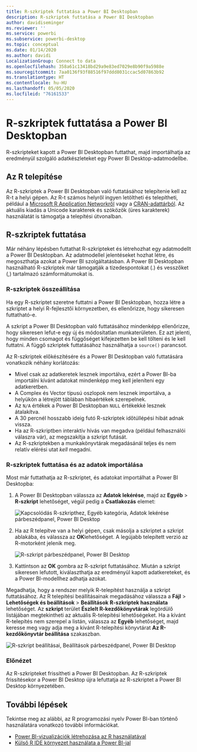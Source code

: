 ```yaml
---
title: R-szkriptek futtatása a Power BI Desktopban
description: R-szkriptek futtatása a Power BI Desktopban
author: davidiseminger
ms.reviewer: ''
ms.service: powerbi
ms.subservice: powerbi-desktop
ms.topic: conceptual
ms.date: 01/14/2020
ms.author: davidi
LocalizationGroup: Connect to data
ms.openlocfilehash: 358a61c13418bd29a9e83ed7029e8b90f9a5988e
ms.sourcegitcommit: 7aa0136f93f88516f97ddd8031ccac5d07863b92
ms.translationtype: HT
ms.contentlocale: hu-HU
ms.lasthandoff: 05/05/2020
ms.locfileid: "76161533"
---
```

# <a name="run-r-scripts-in-power-bi-desktop"></a>R-szkriptek futtatása a Power BI Desktopban

R-szkripteket kapott a Power BI Desktopban futtathat, majd importálhatja az eredményül szolgáló adatkészleteket egy Power BI Desktop-adatmodellbe.

## <a name="install-r"></a>Az R telepítése

Az R-szkriptek a Power BI Desktopban való futtatásához telepítenie kell az R-t a helyi gépen. Az R-t számos helyről ingyen letöltheti és telepítheti, például a [Microsoft R Application Networkről](https://mran.revolutionanalytics.com/download/) vagy a [CRAN-adattárból](https://cran.r-project.org/bin/windows/base/). Az aktuális kiadás a Unicode karakterek és szóközök (üres karakterek) használatát is támogatja a telepítési útvonalban.

## <a name="run-r-scripts"></a>R-szkriptek futtatása

Már néhány lépésben futtathat R-szkripteket és létrehozhat egy adatmodellt a Power BI Desktopban. Az adatmodellel jelentéseket hozhat létre, és megoszthatja azokat a Power BI szolgáltatásban. A Power BI Desktopban használható R-szkriptek már támogatják a tizedespontokat (.) és vesszőket (,) tartalmazó számformátumokat is.

### <a name="prepare-an-r-script"></a>R-szkriptek összeállítása

Ha egy R-szkriptet szeretne futtatni a Power BI Desktopban, hozza létre a szkriptet a helyi R-fejlesztői környezetben, és ellenőrizze, hogy sikeresen futtatható-e.

A szkript a Power BI Desktopban való futtatásához mindenképp ellenőrizze, hogy sikeresen lefut-e egy új és módosítatlan munkaterületen. Ez azt jelenti, hogy minden csomagot és függőséget kifejezetten be kell tölteni és le kell futtatni. A függő szkriptek futtatásához használhatja a `source()` parancsot.

Az R-szkriptek előkészítésére és a Power BI Desktopban való futtatására vonatkozik néhány korlátozás:

* Mivel csak az adatkeretek lesznek importálva, ezért a Power BI-ba importálni kívánt adatokat mindenképp meg kell jeleníteni egy adatkeretben.
* A Complex és Vector típusú oszlopok nem lesznek importálva, a helyükön a létrejött táblában hibaértékek szerepelnek.
* Az `N/A` értékek a Power BI Desktopban `NULL` értékekké lesznek átalakítva.
* A 30 percnél hosszabb ideig futó R-szkriptek időtúllépési hibát adnak vissza.
* Ha az R-szkriptben interaktív hívás van megadva (például felhasználói válaszra vár), az megszakítja a szkript futását.
* Az R-szkriptekben a munkakönyvtárak megadásánál teljes és nem relatív elérési utat *kell* megadni.

### <a name="run-your-r-script-and-import-data"></a>R-szkriptek futtatása és az adatok importálása

Most már futtathatja az R-szkriptet, és adatokat importálhat a Power BI Desktopba:

1. A Power BI Desktopban válassza az **Adatok lekérése**, majd az **Egyéb** > **R-szkript** lehetőséget, végül pedig a **Csatlakozás** elemet:

    ![Kapcsolódás R-szkripthez, Egyéb kategória, Adatok lekérése párbeszédpanel, Power BI Desktop](media/desktop-r-scripts/r-scripts-1.png)

2. Ha az R telepítve van a helyi gépen, csak másolja a szkriptet a szkript ablakába, és válassza az **OK**lehetőséget. A legújabb telepített verzió az R-motorként jelenik meg.

    ![R-szkript párbeszédpanel, Power BI Desktop](media/desktop-r-scripts/r-scripts-2.png)

3. Kattintson az **OK** gombra az R-szkript futtatásához. Miután a szkript sikeresen lefutott, kiválaszthatja az eredményül kapott adatkereteket, és a Power BI-modellhez adhatja azokat.

Megadhatja, hogy a rendszer melyik R-telepítést használja a szkript futtatásához. Az R telepítési beállításainak megadásához válassza a **Fájl** > **Lehetőségek és beállítások** > **Beállítások** **R-szkriptek használata** lehetőséget. Az **szkript** terület **Észlelt R-kezdőkönyvtárak** legördülő listájában megtekintheti az aktuális R-telepítési lehetőségeket. Ha a kívánt R-telepítés nem szerepel a listán, válassza az **Egyéb** lehetőséget, majd keresse meg vagy adja meg a kívánt R-telepítési könyvtárat **Az R-kezdőkönyvtár beállítása** szakaszban.

![R-szkript beállításai, Beállítások párbeszédpanel, Power BI Desktop](media/desktop-r-scripts/r-scripts-4.png)

### <a name="refresh"></a>Előnézet

Az R-szkripteket frissítheti a Power BI Desktopban. Az R-szkriptek frissítésekor a Power BI Desktop újra lefuttatja az R-szkriptet a Power BI Desktop környezetében.

## <a name="next-steps"></a>További lépések

Tekintse meg az alábbi, az R programozási nyelv Power BI-ban történő használatára vonatkozó további információkat.

* [Power BI-vizualizációk létrehozása az R használatával](desktop-r-visuals.md)
* [Külső R IDE környezet használata a Power BI-jal](desktop-r-ide.md)
